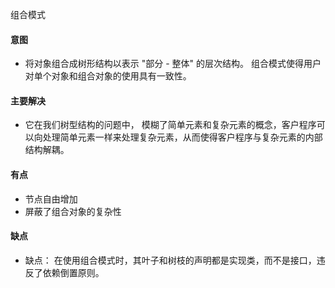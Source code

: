 组合模式

#### 意图
- 将对象组合成树形结构以表示 "部分 - 整体" 的层次结构。
 组合模式使得用户对单个对象和组合对象的使用具有一致性。
#### 主要解决
- 它在我们树型结构的问题中，
模糊了简单元素和复杂元素的概念，客户程序可以向处理简单元素一样来处理复杂元素，从而使得客户程序与复杂元素的内部结构解耦。

#### 有点
- 节点自由增加
- 屏蔽了组合对象的复杂性

#### 缺点
- 缺点： 在使用组合模式时，其叶子和树枝的声明都是实现类，而不是接口，违反了依赖倒置原则。

